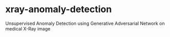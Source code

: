 # xray-anomaly-detection
Unsupervised Anomaly Detection using Generative Adversarial Network on medical X-Ray image
